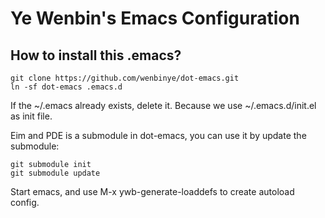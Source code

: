 Ye Wenbin's Emacs Configuration
==========

How to install this .emacs?
------------------------

    git clone https://github.com/wenbinye/dot-emacs.git
    ln -sf dot-emacs .emacs.d

If the ~/.emacs already exists, delete it. Because we use ~/.emacs.d/init.el as init file.

Eim and PDE is a submodule in dot-emacs, you can use it by update the submodule:

    git submodule init
    git submodule update

Start emacs, and use M-x ywb-generate-loaddefs to create autoload config.
